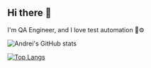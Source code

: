 ## Hi there :wave:

I'm QA Engineer, and I love test automation :bullettrain_front::gear:


![Andrei's GitHub stats](https://github-readme-stats.vercel.app/api?username=AndreyKolesinskiy&show_icons=true&theme=radical)

[![Top Langs](https://github-readme-stats.vercel.app/api/top-langs/?username=AndreyKolesinskiy&layout=compact)](https://github.com/AndreyKolesinskiy)
